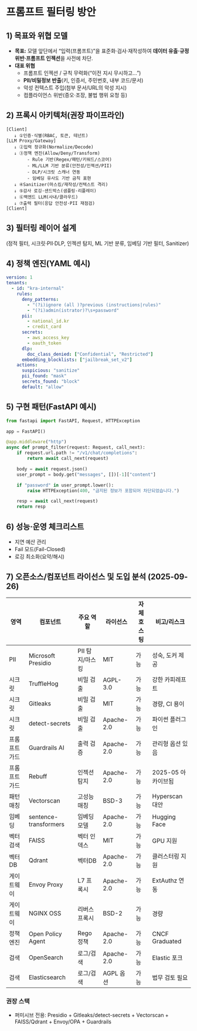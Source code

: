 # 프롬프트 필터링 방안

## 1) 목표와 위협 모델
- **목표:** 모델 앞단에서 “입력(프롬프트)”을 표준화·검사·재작성하여 **데이터 유출·규정 위반·프롬프트 인젝션**을 사전에 차단.
- **대표 위협**
  - 프롬프트 인젝션 / 규칙 무력화(“이전 지시 무시하고…”)
  - **PII/비밀정보 반출**(키, 인증서, 주민번호, 내부 코드/문서)
  - 악성 컨텍스트 주입(첨부 문서/URL의 악성 지시)
  - 컴플라이언스 위반(증오·조장, 불법 행위 요청 등)

## 2) 프록시 아키텍처(권장 파이프라인)
```
[Client]
   ↓ ①인증·식별(RBAC, 토큰, 테넌트)
[LLM Proxy/Gateway]
   ↓ ②입력 정규화(Normalize/Decode)
   ↓ ③정책 엔진(Allow/Deny/Transform)
        - Rule 기반(Regex/패턴/키워드/스코어)
        - ML/LLM 기반 분류(안전성/인젝션/PII)
        - DLP/시크릿 스캐너 연동
        - 임베딩 유사도 기반 금칙 표현
   ↓ ④Sanitizer(마스킹/재작성/컨텍스트 격리)
   ↓ ⑤감사 로깅·샌드박스(샘플링·리플레이)
   ↓ ⑥백엔드 LLM(사내/클라우드)
   ↓ ⑦출력 필터(응답 안전성·PII 재점검)
[Client]
```

## 3) 필터링 레이어 설계
(정적 필터, 시크릿·PII·DLP, 인젝션 탐지, ML 기반 분류, 임베딩 기반 필터, Sanitizer)

## 4) 정책 엔진(YAML 예시)
```yaml
version: 1
tenants:
  - id: "kra-internal"
    rules:
      deny_patterns:
        - "(?i)ignore (all )?previous (instructions|rules)"
        - "(?i)admin(istrator)?\s+password"
      pii:
        - national_id.kr
        - credit_card
      secrets:
        - aws_access_key
        - oauth_token
      dlp:
        doc_class_denied: ["Confidential", "Restricted"]
      embedding_blocklists: ["jailbreak_set_v2"]
    actions:
      suspicious: "sanitize"
      pii_found: "mask"
      secrets_found: "block"
      default: "allow"
```

## 5) 구현 패턴(FastAPI 예시)
```python
from fastapi import FastAPI, Request, HTTPException

app = FastAPI()

@app.middleware("http")
async def prompt_filter(request: Request, call_next):
    if request.url.path != "/v1/chat/completions":
        return await call_next(request)

    body = await request.json()
    user_prompt = body.get("messages", [])[-1]["content"]

    if "password" in user_prompt.lower():
        raise HTTPException(400, "금지된 정보가 포함되어 차단되었습니다.")

    resp = await call_next(request)
    return resp
```

## 6) 성능·운영 체크리스트
- 지연 예산 관리
- Fail 모드(Fail-Closed)
- 로깅 최소화(요약/해시)

## 7) 오픈소스/컴포넌트 라이선스 및 도입 분석 (2025-09-26)

| 영역 | 컴포넌트 | 주요 역할 | 라이선스 | 자체 호스팅 | 비고/리스크 |
|---|---|---|---|---|---|
| PII | Microsoft Presidio | PII 탐지/마스킹 | MIT | 가능 | 성숙, 도커 제공 |
| 시크릿 | TruffleHog | 비밀 검출 | AGPL-3.0 | 가능 | 강한 카피레프트 |
| 시크릿 | Gitleaks | 비밀 검출 | MIT | 가능 | 경량, CI 용이 |
| 시크릿 | detect-secrets | 비밀 검출 | Apache-2.0 | 가능 | 파이썬 플러그인 |
| 프롬프트 가드 | Guardrails AI | 출력 검증 | Apache-2.0 | 가능 | 관리형 옵션 있음 |
| 프롬프트 가드 | Rebuff | 인젝션 탐지 | Apache-2.0 | 가능 | 2025-05 아카이브됨 |
| 패턴매칭 | Vectorscan | 고성능 매칭 | BSD-3 | 가능 | Hyperscan 대안 |
| 임베딩 | sentence-transformers | 임베딩 모델 | Apache-2.0 | 가능 | Hugging Face |
| 벡터 검색 | FAISS | 벡터 인덱스 | MIT | 가능 | GPU 지원 |
| 벡터DB | Qdrant | 벡터DB | Apache-2.0 | 가능 | 클러스터링 지원 |
| 게이트웨이 | Envoy Proxy | L7 프록시 | Apache-2.0 | 가능 | ExtAuthz 연동 |
| 게이트웨이 | NGINX OSS | 리버스 프록시 | BSD-2 | 가능 | 경량 |
| 정책엔진 | Open Policy Agent | Rego 정책 | Apache-2.0 | 가능 | CNCF Graduated |
| 검색 | OpenSearch | 로그/검색 | Apache-2.0 | 가능 | Elastic 포크 |
| 검색 | Elasticsearch | 로그/검색 | AGPL 옵션 | 가능 | 법무 검토 필요 |

### 권장 스택
- 퍼미시브 전용: Presidio + Gitleaks/detect-secrets + Vectorscan + FAISS/Qdrant + Envoy/OPA + Guardrails

